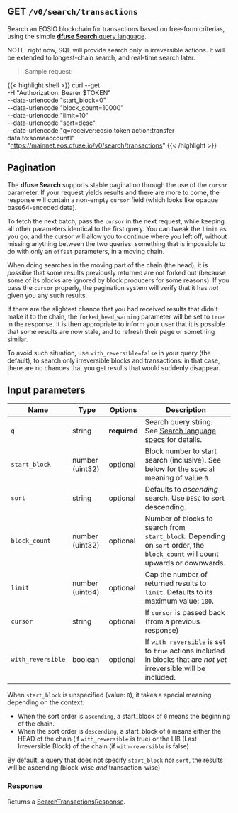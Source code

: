 ## <span class="get">GET</span> `/v0/search/transactions`

Search an EOSIO blockchain for transactions based on free-form
criterias, using the simple
[**dfuse Search** query language](#dfuse-query-language).

NOTE: right now, SQE will provide search only in irreversible
actions. It will be extended to longest-chain search, and real-time
search later.

> Sample request:

{{< highlight shell >}}
curl --get \
     -H "Authorization: Bearer $TOKEN" \
     --data-urlencode "start_block=0" \
     --data-urlencode "block_count=10000" \
     --data-urlencode "limit=10" \
     --data-urlencode "sort=desc" \
     --data-urlencode "q=receiver:eosio.token action:transfer data.to:someaccount1" \
     "https://mainnet.eos.dfuse.io/v0/search/transactions"
{{< /highlight >}}


## Pagination

The **dfuse Search** supports stable pagination through the use of the
`cursor` parameter. If your request yields results and there are more
to come, the response will contain a non-empty `cursor` field (which
looks like opaque base64-encoded data).

To fetch the next batch, pass the `cursor` in the next request, while
keeping all other parameters identical to the first query. You can
tweak the `limit` as you go, and the cursor will allow you to continue
where you left off, without missing anything between the two queries:
something that is impossible to do with only an `offset` parameters,
in a moving chain.

When doing searches in the moving part of the chain (the head), it is
*possible* that some results previously returned are not forked out
(because some of its blocks are ignored by block producers for some
reasons).  If you pass the `cursor` properly, the pagination system
will verify that it has *not* given you any such results.

If there are the slightest chance that you had received results that
didn't make it to the chain, the `forked_head_warning` parameter will
be set to `true` in the response. It is then appropriate to inform
your user that it is possible that some results are now stale, and to
refresh their page or something similar.

To avoid such situation, use `with_reversible=false` in your query
(the default), to search only irreversible blocks and transactions: in
that case, there are no chances that you get results that would
suddenly disappear.



## Input parameters

Name | Type | Options | Description
-----|------|---------|------------
`q` | string | **required** | Search query string. See [Search language specs](#ref-search-query-specs) for details.
`start_block` | number (uint32) | optional | Block number to start search (inclusive). See below for the special meaning of value `0`.
`sort` | string | optional | Defaults to _ascending_ search. Use `DESC` to sort descending.
`block_count` | number (uint32) | optional | Number of blocks to search from `start_block`. Depending on `sort` order, the `block_count` will count upwards or downwards.
`limit` | number (uint64) | optional | Cap the number of returned results to `limit`. Defaults to its maximum value: `100`.
`cursor` | string | optional | If `cursor` is passed back (from a previous response)
`with_reversible` | boolean | optional | If `with_reversible` is set to `true` actions included in blocks that are *not yet* irreversible will be included.

When `start_block` is unspecified (value: `0`), it takes a special meaning depending on the context:
* When the sort order is `ascending`, a start_block of `0` means the beginning of the chain.
* When the sort order is `descending`, a start_block of `0` means either the HEAD of the chain (if `with_reversible` is true) or the LIB (Last Irreversible Block) of the chain (if `with-reversible` is false)

By default, a query that does not specify `start_block` nor `sort`, the results will be ascending (block-wise *and* transaction-wise)

### Response

Returns a [SearchTransactionsResponse](#type-SearchTransactionsResponse).
